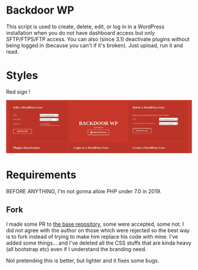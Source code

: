 # Backdoor WP

This script is used to create, delete, edit, or log in in a WordPress installation when you do not have dashboard access but only SFTP/FTPS/FTP access.
You can also (since 3.1) deactivate plugins without being logged in (because you can't if it's broken).
Just upload, run it and read.

# Styles

Red sign !

![screenshot](/assets/screenshots/screeny.png?raw=true "screenshot")

# Requirements

BEFORE ANYTHING, I'm not gonna allow PHP under 7.0 in 2019.

## Fork

I made some PR to [the base repository](https://github.com/BoiteAWeb/SecuPress-Backdoor-User), some were accepted, some not.
I did not agree with the author on those which were rejected so the best way is to fork instead of trying to make him replace his code with mine.
I've added some things... and I've deleted all the CSS stuffs that are kinda heavy (all bootstrap etc) even if I understand the branding need.

Not pretending this is better, but lighter and it fixes some bugs.